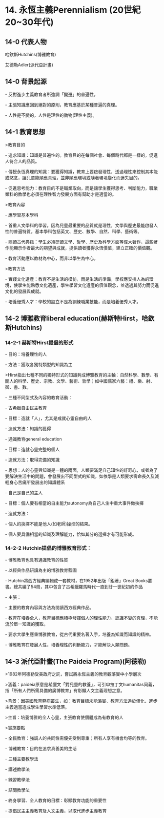 # 14\. 永恆主義Perennialism (20世紀20~30年代)
## 14-0 代表人物

哈欽斯Hutchins(博雅教育)

艾德勒Adler(派代亞計畫)

  

## 14-0 背景起源

  

\- 反對進步主義教育者所強調「變遷」的普遍性。

  

\- 主張知識應回到絕對的原則，教育應基於某種普遍的真理。

  

\- 人性是不變的，人性是理性的動物(理性主義)。

  

## 14-1 教育思想

  

\>教育目的

\- 追求知識：知識是普遍性的。教育目的在每個社會、每個時代都是一樣的，促進人符合人的品質。

\- 傳授永恆真理的知識：要獲得知識，教育上要啟發理性，透過理性來控制其本能或慾念，讓兒童能順應真理，並非順應環境或隨著環境變化而迷失目的。

\- 促進思考能力：教育目的不是職業取向，而是讓學生獲得思考、判斷能力，職業類科的教學也必須在理性智力發展方面有幫助才是適當的。

  

\>教育內容

\- 應學習基本學科

\- 首重人文學科的學習，因為兒童最重要的品質就是理性，文學與歷史最能啟發人性的普遍特質。基本學科包括英文、歷史、數學、自然、科學、藝術等。

\- 閱讀古代典籍：學生必須研讀文學、哲學、歷史及科學方面等偉大著作，這些著作能顯示作者最大的期望與成就，提供讀者獲得永恆價值，建立正確的價值觀。

\- 教育活動應以教材為中心，而非以學生為中心。

  

\>教育方法

\- 實踐文化遺產：教育不是生活的模仿，而是生活的準備，學校應安排人為的環境，使學生能熟悉文化遺產，學生學習文化遺產的價值觀念，並透過其努力而促進文化的發展與成就。

\- 培養優秀人才：學校的設立不是為訓練職業技能，而是培養優秀人才。

  
  

## 14-2 博雅教育liberal education(赫斯特Hirst，哈欽斯Hutchins)

  

### 14-2-1 赫斯特Hirst提倡的形式

\- 目的：培養理性的人

\- 方法：獲取各獨特類型的知識為主

  
  

\>Hirst指出七種不同的獨特形式的知識夠成博雅教育的主軸：自然科學、數學、有關人的科學、歷史、宗教、文學、藝術、哲學；如中國儒家六藝：禮、樂、射、御、書、數。

  

\- 三種不同型式及內容的教育活動：

  

\- 古希臘自由民主教育

\- 目標：造就「人」，尤其是成就心靈自由的人

\- 造就方法：知識的獲得

\- 通識教育general education

\- 目標：造就心靈完整的個人

\- 造就方法：取得完備的知識

\- 思想：人的心靈與知識是一體的兩面，人類要滿足自己知性的好奇心，或者為了要解決生活中的問題，會發展出不同型式的知識，如依學是人類要求壽命長久及減輕身心苦痛所發展出的知識體系

\- 自己是自己的主人

\- 目標：個人要有相當的自主能力autonomy為自己人生中重大事件做抉擇

\- 造就方法：

\- 個人的抉擇不能是他人(如老師)操控的結果。

\- 個人要具備相當的知識及理解能力，恰如其分的選擇才有可能形成。

  
  

### 14-2-2 Hutchin提倡的博雅教育形式：

  

\- 博雅教育也具有通識教育的性質

\- 以經典作品研讀為主的博雅教育藍圖

\- Hutchin將西方經典編輯成一套教材，在1952年出版「鉅著」Great Books叢書。總共編了54冊，其中包含了古希臘羅馬時代一直到廿一世紀初的作品

\- 主張：

\- 主要的教育內容與方法為閱讀西方經典作品。

\- 教育在培養全人，教育目標應積極發揮個人的理性能力，認識不變的真理，不能流於單一知識的獲取。

\- 要求大學生應重博雅教育，從古代重要名著入手，培養為知識而知識的精神。

\- 博雅教育在發展人性，培養理性的判斷能力，才能解決人類問題。

  

## 14-3 派代亞計畫(The Paideia Program)(阿德勒)

  

\>1982年阿德勒受美政府之託，嘗試將永恆主義的教育觀落實中小學層次

  

\>涵義：paideia原意是希臘文「對兒童的教養」，可引申拉丁文humanitas同義，指「所有人們所需具備的廣博教育」有彰顯人文主義理想之意。

  

\>背景：因美國教育弊病叢生，如：教育目標未能落實、教育方法過於僵化、進步主義過當造成學生學習水準低落。

  

\>主旨：培養博雅的全人心靈，主張教育使個體成為有教育的人

  

\>實施要點

  

\- 全民教育：強調人的共同性需優先受到尊重；所有人享有機會均等的教育。

  

\- 博雅教育：目的在追求真善美的生活

  

\- 三種主要教學法

\- 講述教學法

\- 練習教學法

\- 詰問教學法

  

\- 終身學習、全人教育的目標：彰顯教育功能的重要性

  

\- 提倡民主主義教育及人文主義，以取代進步主義教育